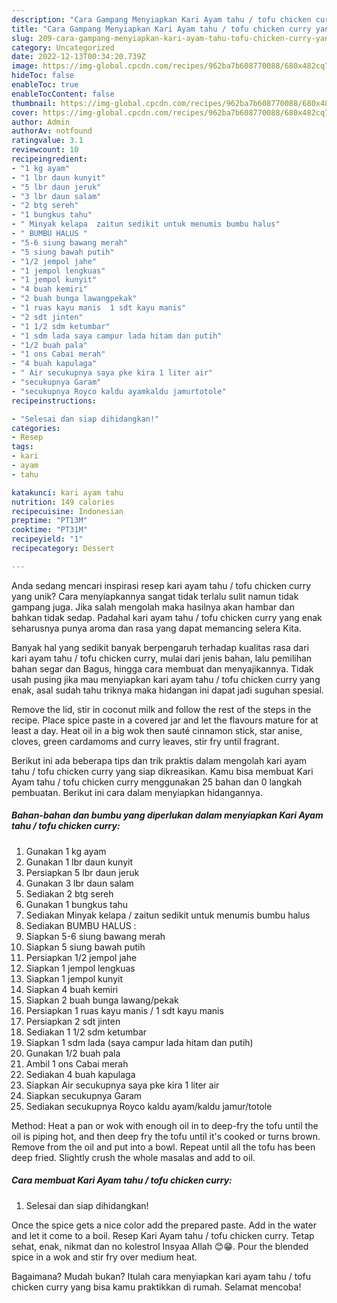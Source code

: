 ```yaml
---
description: "Cara Gampang Menyiapkan Kari Ayam tahu / tofu chicken curry yang Lezat Sekali"
title: "Cara Gampang Menyiapkan Kari Ayam tahu / tofu chicken curry yang Lezat Sekali"
slug: 209-cara-gampang-menyiapkan-kari-ayam-tahu-tofu-chicken-curry-yang-lezat-sekali
category: Uncategorized
date: 2022-12-13T00:34:20.739Z
image: https://img-global.cpcdn.com/recipes/962ba7b608770088/680x482cq70/kari-ayam-tahu-tofu-chicken-curry-foto-resep-utama.jpg
hideToc: false
enableToc: true
enableTocContent: false
thumbnail: https://img-global.cpcdn.com/recipes/962ba7b608770088/680x482cq70/kari-ayam-tahu-tofu-chicken-curry-foto-resep-utama.jpg
cover: https://img-global.cpcdn.com/recipes/962ba7b608770088/680x482cq70/kari-ayam-tahu-tofu-chicken-curry-foto-resep-utama.jpg
author: Admin
authorAv: notfound
ratingvalue: 3.1
reviewcount: 10
recipeingredient:
- "1 kg ayam"
- "1 lbr daun kunyit"
- "5 lbr daun jeruk"
- "3 lbr daun salam"
- "2 btg sereh"
- "1 bungkus tahu"
- " Minyak kelapa  zaitun sedikit untuk menumis bumbu halus"
- " BUMBU HALUS "
- "5-6 siung bawang merah"
- "5 siung bawah putih"
- "1/2 jempol jahe"
- "1 jempol lengkuas"
- "1 jempol kunyit"
- "4 buah kemiri"
- "2 buah bunga lawangpekak"
- "1 ruas kayu manis  1 sdt kayu manis"
- "2 sdt jinten"
- "1 1/2 sdm ketumbar"
- "1 sdm lada saya campur lada hitam dan putih"
- "1/2 buah pala"
- "1 ons Cabai merah"
- "4 buah kapulaga"
- " Air secukupnya saya pke kira 1 liter air"
- "secukupnya Garam"
- "secukupnya Royco kaldu ayamkaldu jamurtotole"
recipeinstructions:

- "Selesai dan siap dihidangkan!"
categories:
- Resep
tags:
- kari
- ayam
- tahu

katakunci: kari ayam tahu 
nutrition: 149 calories
recipecuisine: Indonesian
preptime: "PT13M"
cooktime: "PT31M"
recipeyield: "1"
recipecategory: Dessert

---
```





Anda sedang mencari inspirasi resep kari ayam tahu / tofu chicken curry yang unik? Cara menyiapkannya sangat tidak terlalu sulit namun tidak gampang juga. Jika salah mengolah maka hasilnya akan hambar dan bahkan tidak sedap. Padahal kari ayam tahu / tofu chicken curry yang enak seharusnya punya aroma dan rasa yang dapat memancing selera Kita.





Banyak hal yang sedikit banyak berpengaruh terhadap kualitas rasa dari kari ayam tahu / tofu chicken curry, mulai dari jenis bahan, lalu pemilihan bahan segar dan Bagus, hingga cara membuat dan menyajikannya. Tidak usah pusing jika mau menyiapkan kari ayam tahu / tofu chicken curry yang enak,      asal sudah tahu triknya maka hidangan ini dapat jadi suguhan spesial.














Remove the lid, stir in coconut milk and follow the rest of the steps in the recipe. Place spice paste in a covered jar and let the flavours mature for at least a day. Heat oil in a big wok then sauté cinnamon stick, star anise, cloves, green cardamoms and curry leaves, stir fry until fragrant.






Berikut ini ada beberapa tips dan trik praktis dalam mengolah kari ayam tahu / tofu chicken curry yang siap dikreasikan. Kamu bisa membuat Kari Ayam tahu / tofu chicken curry menggunakan 25 bahan dan 0 langkah pembuatan. Berikut ini cara dalam menyiapkan hidangannya.

<!--inarticleads1-->

##### Bahan-bahan dan bumbu yang diperlukan dalam menyiapkan Kari Ayam tahu / tofu chicken curry:

1. Gunakan 1 kg ayam
1. Gunakan 1 lbr daun kunyit
1. Persiapkan 5 lbr daun jeruk
1. Gunakan 3 lbr daun salam
1. Sediakan 2 btg sereh
1. Gunakan 1 bungkus tahu
1. Sediakan  Minyak kelapa / zaitun sedikit untuk menumis bumbu halus
1. Sediakan  BUMBU HALUS :
1. Siapkan 5-6 siung bawang merah
1. Siapkan 5 siung bawah putih
1. Persiapkan 1/2 jempol jahe
1. Siapkan 1 jempol lengkuas
1. Siapkan 1 jempol kunyit
1. Siapkan 4 buah kemiri
1. Siapkan 2 buah bunga lawang/pekak
1. Persiapkan 1 ruas kayu manis / 1 sdt kayu manis
1. Persiapkan 2 sdt jinten
1. Sediakan 1 1/2 sdm ketumbar
1. Siapkan 1 sdm lada (saya campur lada hitam dan putih)
1. Gunakan 1/2 buah pala
1. Ambil 1 ons Cabai merah
1. Sediakan 4 buah kapulaga
1. Siapkan  Air secukupnya saya pke kira 1 liter air
1. Siapkan secukupnya Garam
1. Sediakan secukupnya Royco kaldu ayam/kaldu jamur/totole


Method: Heat a pan or wok with enough oil in to deep-fry the tofu until the oil is piping hot, and then deep fry the tofu until it&#39;s cooked or turns brown. Remove from the oil and put into a bowl. Repeat until all the tofu has been deep fried. Slightly crush the whole masalas and add to oil. 

<!--inarticleads2-->

##### Cara membuat Kari Ayam tahu / tofu chicken curry:


1. Selesai dan siap dihidangkan!

Once the spice gets a nice color add the prepared paste. Add in the water and let it come to a boil. Resep Kari Ayam tahu / tofu chicken curry. Tetap sehat, enak, nikmat dan no kolestrol Insyaa Allah 😊😁. Pour the blended spice in a wok and stir fry over medium heat. 

Bagaimana? Mudah bukan? Itulah cara menyiapkan kari ayam tahu / tofu chicken curry yang bisa kamu praktikkan di rumah. Selamat mencoba!

